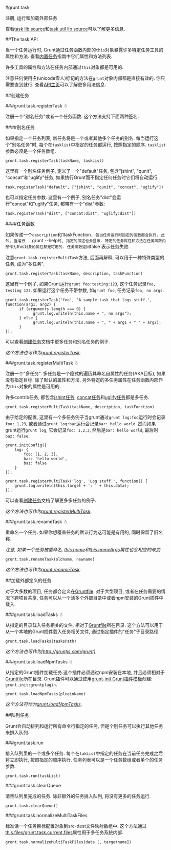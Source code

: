 #grunt.task

注册, 运行和加载外部任务

查看[task lib source](https://github.com/gruntjs/grunt/blob/master/lib/grunt/task.js)和[task util lib source](https://github.com/gruntjs/grunt/blob/master/lib/util/task.js)可以了解更多信息.

##The task API

当一个任务运行时, Grunt通过任务函数内部的`this`对象暴露许多特定任务工具的属性和方法. 查看[内置任务](http://gruntjs.com/inside-tasks/)指南中它们属性和方法列表.

许多工具的属性和方法在任务内部通过`this`对象都是可用的.

注意任何使用☃(unicode雪人)标记的方法在`grunt`对象内部都是直接有效的. 你只需要直到就行. 查看[API主页](http://gruntjs.com/grunt)可以了解更多用法信息.

##创建任务

###grunt.task.registerTask ☃

注册一个"别名任务"或者一个任务函数. 这个方法支持下面两种签名:

####别名任务

如果指定一个任务列表, 新任务将是一个或者其他多个任务的别名. 每当运行这个"别名任务"时, 每个在`tasklist`中指定的任务都运行, 按照指定的顺序. `tasklist`参数必须是一个任务数组.

	grunt.task.registerTask(taskName, taskList)

这里有一个别名任务例子, 定义了一个"default"任务, 包含"jshint", "qunit", "concat"和"uglify"任务, 如果执行Grunt而不指定任何任务时它们将自动运行.

	task.registerTask("default", ["jshint", "qunit", "concat", "uglify"])

也可以指定任务参数. 这里有一个例子, 别名任务"dist"会运行"concat"和"uglify"任务, 都带有一个"dist"参数:

	task.registerTask("dist", ["concat:dist", "uglify:dist"])

####任务函数

如果传递一个`description`和1taskFunction`, 每当任务运行时指定的函数都会执行. 此外, 当运行	`grunt --help`时, 指定的描述也会显示. 特定的任务属性和方法在任务函数内部作为`this`对象的属性都是可用的. 任务函数返回`false`表示任务失败.

注意`grunt.task.registerMultiTask`方法, 后面再解释, 可以用于一种特殊类型的任务, 成为"多任务".

	grunt.task.registerTask(taskName, description, taskFunction)

这里有一个例子, 如果Grunt运行`grunt foo:testing:123`, 这个任务记录`foo, testing 123`. 如果运行这个任务不带参数, 如`grunt foo`, 任务记录`foo, no args`.

	grunt.task.registerTask('foo', 'A sample task that logs stuff.', function(arg1, arg2) {
		  if (arguments.length === 0) {
				grunt.log.writeln(this.name + ", no args");
		  } else {
				grunt.log.writeln(this.name + ", " + arg1 + " " + arg2);
		  }
	});

可以查看[创建任务](http://gruntjs.com/creating-tasks)文档中更多任务和别名任务的例子.

*这个方法也可作为[grunt.registerTask](http://gruntjs.com/grunt)*.

###grunt.task.registerMultiTask ☃

注册一个"多任务". 多任务是一个隐式的遍历其命名自属性的任务(AKA目标), 如果没有指定目标. 除了默认的属性和方法, 另外特定的多任务属性在任务函数内部作为`this`对象的属性是可用的.

许多contrib任务, 都包含[jshint任务](https://github.com/gruntjs/grunt-contrib-jshint), [concat任务](https://github.com/gruntjs/grunt-contrib-concat)和[uglify任务](https://github.com/gruntjs/grunt-contrib-uglify)都是多任务.

	grunt.task.registerMultiTask(taskName, description, taskFunction)

由于给定的配置, 这里有一个多任务例子当grunt通过`grunt log:foo`运行时会记录`foo: 1,23`, 或者通过`grunt log:bar`运行会记录`bar: hello world`. 然而如果grunt运行`grunt log`, 它会记录`foo: 1,2,3`, 然后是`bar: hello world`, 最后时`baz: false`.

	grunt.initConfig({
		log: {
			foo: [1, 2, 3],
			bar: 'hello world',
			baz: false
		}
	});

	grunt.task.registerMultiTask('log', 'Log stuff.', function() {
		grunt.log.writeln(this.target + ': ' + this.data);
	});
可以查看[创建任务](http://gruntjs.com/creating-tasks)文档了解更多多任务的例子.

*这个方法也可作为[grunt.registerMultiTask](http://gruntjs.com/grunt)*.

###grunt.task.renameTask ☃

重命名一个任务. 如果你想覆盖任务的默认行为这可能是有用的, 同时保留了旧名称.

*注意, 如果一个任务被重命名, [this.name](http://gruntjs.com/inside-tasks#this.name)和[this.nameArgs](http://gruntjs.com/inside-tasks#this.nameargs)属性也会相应的改变*.
	
	grunt.task.renameTask(oldname, newname)

*这个方法也可作为[grunt.renameTask](http://gruntjs.com/grunt)*.

##加载外部定义的任务

对于大多数的项目, 任务都会定义在[Gruntfile](http://gruntjs.com/getting-started). 对于大型项目, 或者在任务需要的情况下跨项目共享, 任务可以从一个活多个外部目录中或者npm安装的Grunt插件中载入.

###grunt.task.loadTasks ☃

从指定的目录载入任务相关的文件, 相对于[Gruntfile](http://gruntjs.com/getting-started)所在目录. 这个方法可以用于从一个本地的Grunt插件载入任务相关文件, 通过指定插件的"任务"子目录路径.

	grunt.task.loadTasks(tasksPath)

*这个方法也可作为[http://gruntjs.com/grunt]*.

###grunt.task.loadNpmTasks ☃

从指定的Grunt插件加载任务.这个插件必须通过npm安装在本地, 并且必须相对于[Gruntfile](http://gruntjs.com/getting-started)所在目录. Grunt插件可以通过使用[grunt-init Grunt插件模板](https://github.com/gruntjs/grunt-init)创建: `grunt.init:gruntplugin`.

	grunt.task.loadNpmTasks(pluginName)

*这个方法可作为[grunt.loadNpmTasks](http://gruntjs.com/grunt)*.

##队列任务

Grunt会自动排列和运行所有命令行指定的任务, 但是个别任务可以执行其他任务来排入队列.

###grunt.task.run

排入队列里的一个或多个任务. 每个在`takList`中指定的任务在当前任务完成之后将立即执行, 按照指定的顺序执行. 任务列表可以是一个任务数组或者单个的任务参数.

	grunt.task.run(taskList)

###grunt.task.clearQueue

清空队列里完成的任务. 除非额外的任务排入队列, 将没有更多的任务运行.

	grunt.task.clearQueue()

###grunt.task.normalizeMultiTaskFiles

标准话一个任务目标配置对象到src-dest文件映射数组中. 这个方法通过[this.files/grunt.task.current.files](http://gruntjs.com/grunt.task#wiki-this-files)属性用于多任务系统内部.

	grunt.task.normalizeMultiTaskFiles(data [, targetname])